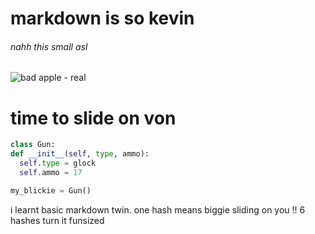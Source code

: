 # markdown is so kevin 
######  nahh this small asl


![bad apple - real](https://encrypted-tbn0.gstatic.com/images?q=tbn:ANd9GcR_MIqQTiuRAUH4w6gKtZNLLasP8iFIYmjAUQ&s)

# time to slide on von

``` python
class Gun:
def __init__(self, type, ammo):
  self.type = glock
  self.ammo = 17

my_blickie = Gun()
```



i learnt basic markdown twin. one hash means biggie sliding on you !! 6 hashes turn it funsized
